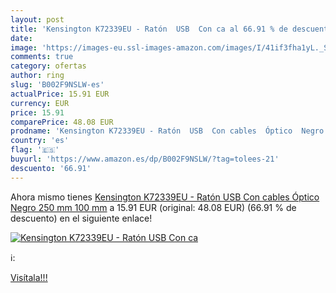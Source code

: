 ```yaml
---
layout: post
title: 'Kensington K72339EU - Ratón  USB  Con ca al 66.91 % de descuento'
date: 
image: 'https://images-eu.ssl-images-amazon.com/images/I/41if3fha1yL._SL200_.jpg'
comments: true
category: ofertas
author: ring
slug: 'B002F9NSLW-es'
actualPrice: 15.91 EUR
currency: EUR
price: 15.91
comparePrice: 48.08 EUR
prodname: 'Kensington K72339EU - Ratón  USB  Con cables  Óptico  Negro  250 mm  100 mm'
country: 'es'
flag: '🇪🇸'
buyurl: 'https://www.amazon.es/dp/B002F9NSLW/?tag=tolees-21'
descuento: '66.91'
---
```


Ahora mismo tienes [Kensington K72339EU - Ratón  USB  Con cables  Óptico  Negro  250 mm  100 mm](https://www.amazon.es/dp/B002F9NSLW/?tag=tolees-21) a 15.91 EUR (original: 48.08 EUR) (66.91 %  de descuento) en el siguiente enlace!

[![Kensington K72339EU - Ratón  USB  Con ca](https://images-eu.ssl-images-amazon.com/images/I/41if3fha1yL._SL200_.jpg)](https://www.amazon.es/dp/B002F9NSLW/?tag=tolees-21)

ℹ️:


[Visítala!!!](https://www.amazon.es/dp/B002F9NSLW/?tag=tolees-21)
